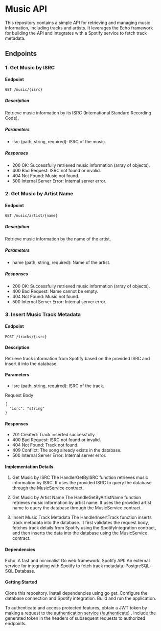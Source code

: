 # Music API
This repository contains a simple API for retrieving and managing music information, including tracks and artists. It leverages the Echo framework for building the API and integrates with a Spotify service to fetch track metadata.

## Endpoints
### 1. Get Music by ISRC
#### Endpoint
```
GET /music/{isrc}
```

##### Description
Retrieve music information by its ISRC (International Standard Recording Code).

##### Parameters
- isrc (path, string, required): ISRC of the music.
  
##### Responses
- 200 OK: Successfully retrieved music information (array of objects).
- 400 Bad Request: ISRC not found or invalid.
- 404 Not Found: Music not found.
- 500 Internal Server Error: Internal server error.
  
### 2. Get Music by Artist Name
#### Endpoint
```
GET /music/artist/{name}
```

##### Description
Retrieve music information by the name of the artist.

##### Parameters
- name (path, string, required): Name of the artist.
  
##### Responses
- 200 OK: Successfully retrieved music information (array of objects).
- 400 Bad Request: Name cannot be empty.
- 404 Not Found: Music not found.
- 500 Internal Server Error: Internal server error.
  
### 3. Insert Music Track Metadata
#### Endpoint
```
POST /tracks/{isrc}
```

#### Description
Retrieve track information from Spotify based on the provided ISRC and insert it into the database.

#### Parameters
- isrc (path, string, required): ISRC of the track.
  
Request Body
```
{
  "isrc": "string"
}
```

#### Responses
- 201 Created: Track inserted successfully.
- 400 Bad Request: ISRC not found or invalid.
- 404 Not Found: Track not found.
- 409 Conflict: The song already exists in the database.
- 500 Internal Server Error: Internal server error.
  
#### Implementation Details
1. Get Music by ISRC
The HandlerGetByISRC function retrieves music information by ISRC. It uses the provided ISRC to query the database through the MusicService contract.

2. Get Music by Artist Name
The HandleGetByArtistName function retrieves music information by artist name. It uses the provided artist name to query the database through the MusicService contract.

3. Insert Music Track Metadata
The HandlerInsertTrack function inserts track metadata into the database. It first validates the request body, fetches track details from Spotify using the SpotifyIntegration contract, and then inserts the data into the database using the MusicService contract.

#### Dependencies
Echo: A fast and minimalist Go web framework.
Spotify API: An external service for integrating with Spotify to fetch track metadata. 
PostgreSQL: SQL Database.

#### Getting Started
Clone this repository. Install dependencies using go get. Configure the database connection and Spotify integration. Build and run the application.

To authenticate and access protected features, obtain a JWT token by making a request to the [authentication service (/authenticate)](https://github.com/paulojunior/authentication_service/) . Include the generated token in the headers of subsequent requests to authorized endpoints.
